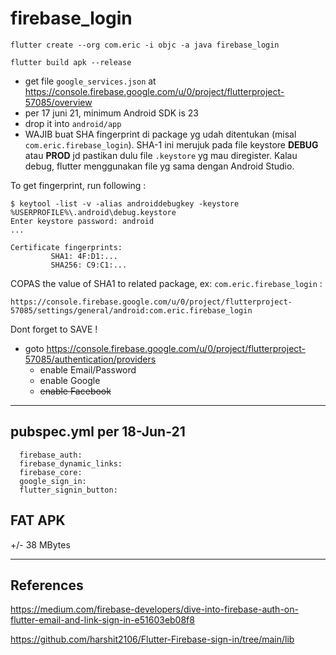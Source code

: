 # firebase_login

 
```
flutter create --org com.eric -i objc -a java firebase_login

flutter build apk --release
```
* get file `google_services.json` at https://console.firebase.google.com/u/0/project/flutterproject-57085/overview
* per 17 juni 21, minimum Android SDK is 23
* drop it into `android/app`
* WAJIB buat SHA fingerprint di package yg udah ditentukan (misal `com.eric.firebase_login`). SHA-1 ini merujuk pada file keystore **DEBUG** atau **PROD** jd pastikan dulu file `.keystore` yg mau diregister.
Kalau debug, flutter menggunakan file yg sama dengan Android Studio.

To get fingerprint, run following :
```
$ keytool -list -v -alias androiddebugkey -keystore %USERPROFILE%\.android\debug.keystore
Enter keystore password: android
...

Certificate fingerprints:
         SHA1: 4F:D1:...
         SHA256: C9:C1:...
```
COPAS the value of SHA1 to related package, ex: `com.eric.firebase_login` :
```
https://console.firebase.google.com/u/0/project/flutterproject-57085/settings/general/android:com.eric.firebase_login
```
Dont forget to SAVE !

* goto https://console.firebase.google.com/u/0/project/flutterproject-57085/authentication/providers
    * enable Email/Password
    * enable Google
    * ~~enable Facebook~~


---
## pubspec.yml per 18-Jun-21
```
  firebase_auth:
  firebase_dynamic_links:
  firebase_core:
  google_sign_in:
  flutter_signin_button:
```

## FAT APK
+/- 38 MBytes

---
## References

https://medium.com/firebase-developers/dive-into-firebase-auth-on-flutter-email-and-link-sign-in-e51603eb08f8

https://github.com/harshit2106/Flutter-Firebase-sign-in/tree/main/lib